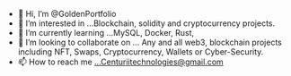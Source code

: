 - 👋 Hi, I’m @GoldenPortfolio
- 👀 I’m interested in ...Blockchain, solidity and cryptocurrency projects. 
- 🌱 I’m currently learning ...MySQL, Docker, Rust, 
- 💞️ I’m looking to collaborate on ... Any and all web3, blockchain projects including NFT, Swaps, Cryptocurrency, Wallets or Cyber-Security. 
- 📫 How to reach me ...Centuriitechnologies@gmail.com

<!---
GoldenPortfolio/GoldenPortfolio is a ✨ special ✨ repository because its `README.md` (this file) appears on your GitHub profile.
You can click the Preview link to take a look at your changes.
--->
